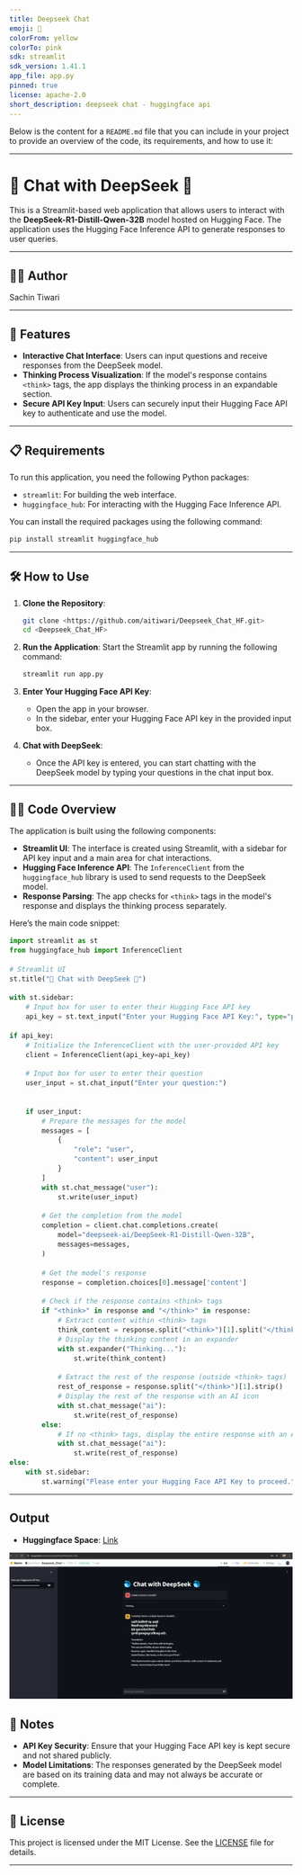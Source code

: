 ```yaml
---
title: Deepseek Chat
emoji: 👀
colorFrom: yellow
colorTo: pink
sdk: streamlit
sdk_version: 1.41.1
app_file: app.py
pinned: true
license: apache-2.0
short_description: deepseek chat - huggingface api
---
```

Below is the content for a `README.md` file that you can include in your project to provide an overview of the code, its requirements, and how to use it:

---

# 🐳 Chat with DeepSeek 🐳

This is a Streamlit-based web application that allows users to interact with the **DeepSeek-R1-Distill-Qwen-32B** model hosted on Hugging Face. The application uses the Hugging Face Inference API to generate responses to user queries.

---
## 🧑‍💻 Author
Sachin Tiwari

---
## 🚀 Features

- **Interactive Chat Interface**: Users can input questions and receive responses from the DeepSeek model.
- **Thinking Process Visualization**: If the model's response contains `<think>` tags, the app displays the thinking process in an expandable section.
- **Secure API Key Input**: Users can securely input their Hugging Face API key to authenticate and use the model.

---

## 📋 Requirements

To run this application, you need the following Python packages:

- `streamlit`: For building the web interface.
- `huggingface_hub`: For interacting with the Hugging Face Inference API.

You can install the required packages using the following command:

```bash
pip install streamlit huggingface_hub
```

---

## 🛠️ How to Use

1. **Clone the Repository**:
   ```bash
   git clone <https://github.com/aitiwari/Deepseek_Chat_HF.git>
   cd <Deepseek_Chat_HF>
   ```

2. **Run the Application**:
   Start the Streamlit app by running the following command:
   ```bash
   streamlit run app.py
   ```

3. **Enter Your Hugging Face API Key**:
   - Open the app in your browser.
   - In the sidebar, enter your Hugging Face API key in the provided input box.

4. **Chat with DeepSeek**:
   - Once the API key is entered, you can start chatting with the DeepSeek model by typing your questions in the chat input box.

---

## 🧑‍💻 Code Overview

The application is built using the following components:

- **Streamlit UI**: The interface is created using Streamlit, with a sidebar for API key input and a main area for chat interactions.
- **Hugging Face Inference API**: The `InferenceClient` from the `huggingface_hub` library is used to send requests to the DeepSeek model.
- **Response Parsing**: The app checks for `<think>` tags in the model's response and displays the thinking process separately.

Here’s the main code snippet:

```python
import streamlit as st
from huggingface_hub import InferenceClient

# Streamlit UI
st.title("🐳 Chat with DeepSeek 🐳")

with st.sidebar:
    # Input box for user to enter their Hugging Face API key
    api_key = st.text_input("Enter your Hugging Face API Key:", type="password")

if api_key:
    # Initialize the InferenceClient with the user-provided API key
    client = InferenceClient(api_key=api_key)

    # Input box for user to enter their question
    user_input = st.chat_input("Enter your question:")
    

    if user_input:
        # Prepare the messages for the model
        messages = [
            {
                "role": "user",
                "content": user_input
            }
        ]
        with st.chat_message("user"):
            st.write(user_input)

        # Get the completion from the model
        completion = client.chat.completions.create(
            model="deepseek-ai/DeepSeek-R1-Distill-Qwen-32B", 
            messages=messages, 
        )

        # Get the model's response
        response = completion.choices[0].message['content']

        # Check if the response contains <think> tags
        if "<think>" in response and "</think>" in response:
            # Extract content within <think> tags
            think_content = response.split("<think>")[1].split("</think>")[0].strip()
            # Display the thinking content in an expander
            with st.expander("Thinking..."):
                st.write(think_content)

            # Extract the rest of the response (outside <think> tags)
            rest_of_response = response.split("</think>")[1].strip()
            # Display the rest of the response with an AI icon
            with st.chat_message("ai"):
                st.write(rest_of_response)
        else:
            # If no <think> tags, display the entire response with an AI icon
            with st.chat_message("ai"):
                st.write(rest_of_response)
else:
    with st.sidebar:
        st.warning("Please enter your Hugging Face API Key to proceed.")
```

---

## Output
- **Huggingface Space**: [Link](https://huggingface.co/spaces/genaitiwari/Deepseek_Chat)

![alt text](deepseek_output.png)
## 📝 Notes

- **API Key Security**: Ensure that your Hugging Face API key is kept secure and not shared publicly.
- **Model Limitations**: The responses generated by the DeepSeek model are based on its training data and may not always be accurate or complete.

---

## 📜 License

This project is licensed under the MIT License. See the [LICENSE](LICENSE) file for details.

---
